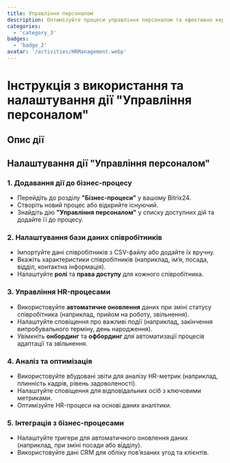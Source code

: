 ```yaml
---
title: Управління персоналом
description: Оптимізуйте процеси управління персоналом та ефективно керуйте даними співробітників.
categories: 
  - 'category_3'
badges: 
  - 'badge_2'
avatar: '/activities/HRManagement.webp'
---
```

# Інструкція з використання та налаштування дії "Управління персоналом"

## Опис дії

## **Налаштування дії "Управління персоналом"**

### 1. Додавання дії до бізнес-процесу
- Перейдіть до розділу **"Бізнес-процеси"** у вашому Bitrix24.
- Створіть новий процес або відкрийте існуючий.
- Знайдіть дію **"Управління персоналом"** у списку доступних дій та додайте її до процесу.

### 2. Налаштування бази даних співробітників
- Імпортуйте дані співробітників з CSV-файлу або додайте їх вручну.
- Вкажіть характеристики співробітників (наприклад, ім’я, посада, відділ, контактна інформація).
- Налаштуйте **ролі** та **права доступу** для кожного співробітника.

### 3. Управління HR-процесами
- Використовуйте **автоматичне оновлення** даних при зміні статусу співробітника (наприклад, прийом на роботу, звільнення).
- Налаштуйте сповіщення про важливі події (наприклад, закінчення випробувального терміну, день народження).
- Увімкніть **онбординг** та **офбординг** для автоматизації процесів адаптації та звільнення.

### 4. Аналіз та оптимізація
- Використовуйте вбудовані звіти для аналізу HR-метрик (наприклад, плинність кадрів, рівень задоволеності).
- Налаштуйте сповіщення для відповідальних осіб з ключовими метриками.
- Оптимізуйте HR-процеси на основі даних аналітики.

### 5. Інтеграція з бізнес-процесами
- Налаштуйте тригери для автоматичного оновлення даних (наприклад, при зміні посади або відділу).
- Використовуйте дані CRM для обліку пов’язаних угод та клієнтів.